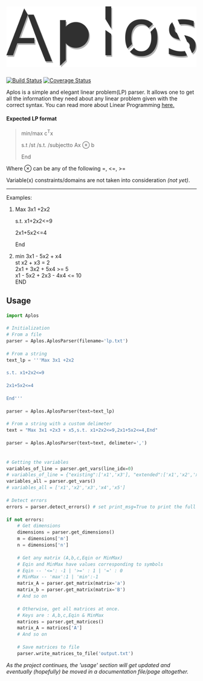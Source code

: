 # ![Aplos](res/aplos_logo.png?raw=true "Aplos")  
[![Build Status](https://travis-ci.org/TsimpDim/Aplos.svg?branch=master)](https://travis-ci.org/TsimpDim/Aplos) [![Coverage Status](https://coveralls.io/repos/github/TsimpDim/Aplos/badge.svg?branch=master)](https://coveralls.io/github/TsimpDim/Aplos?branch=master)

Aplos is a simple and elegant linear problem(LP) parser. It allows one to get all the information they need about any linear problem given with the correct syntax. You can read more about Linear Programming [here.](https://en.wikipedia.org/wiki/Linear_programming)

#### Expected LP format

>min/max c<sup>T</sup>x  
>
>s.t /st /s.t. /subjectto Ax ⊗ b  
>
>End

Where ⊗ can be any of the following =, <=, >=

Variable(x) constraints/domains are not taken into consideration *(not yet)*.

---
Examples:

1. Max 3x1 +2x2

    s.t. x1+2x2<=9

	2x1+5x2<=4

	End
    
 2. min 3x1 - 5x2 + x4  
 	st x2 + x3 = 2  
       2x1 + 3x2 + 5x4 >= 5  
       x1 - 5x2 + 2x3 - 4x4 <= 10  
       END
       
## Usage
``` python
import Aplos

# Initialization
# From a file
parser = Aplos.AplosParser(filename='lp.txt')

# From a string
text_lp = '''Max 3x1 +2x2

s.t. x1+2x2<=9

2x1+5x2<=4

End'''

parser = Aplos.AplosParser(text=text_lp)

# From a string with a custom delimeter
text = "Max 3x1 +2x3 + x5,s.t. x1+2x2<=9,2x1+5x2<=4,End"

parser = Aplos.AplosParser(text=text, delimeter=',')


# Getting the variables
variables_of_line = parser.get_vars(line_idx=0)
# variables_of_line = {"existing":['x1','x3'], "extended":['x1','x2','x3','x4','x5']}
variables_all = parser.get_vars()
# variables_all = ['x1','x2','x3','x4','x5']

# Detect errors
errors = parser.detect_errors() # set print_msg=True to print the full list of errors

if not errors:
    # Get dimensions
    dimensions = parser.get_dimensions()
    m = dimensions['m']
    n = dimensions['n']

    # Get any matrix (A,b,c,Eqin or MinMax)
    # Eqin and MinMax have values corresponding to symbols
    # Eqin -- '<=': -1 | '>=' : 1 | '=' : 0
    # MinMax -- 'max':1 | 'min':-1
    matrix_A = parser.get_matrix(matrix='a')
    matrix_b = parser.get_matrix(matrix='B')
    # And so on

    # Otherwise, get all matrices at once.
    # Keys are : A,b,c,Eqin & MinMax
    matrices = parser.get_matrices()
    matrix_A = matrices['A']
    # And so on

    # Save matrices to file
    parser.write_matrices_to_file('output.txt')
```


*As the project continues, the 'usage' section will get updated and eventually (hopefully) be moved in a documentation file/page altogether.*


